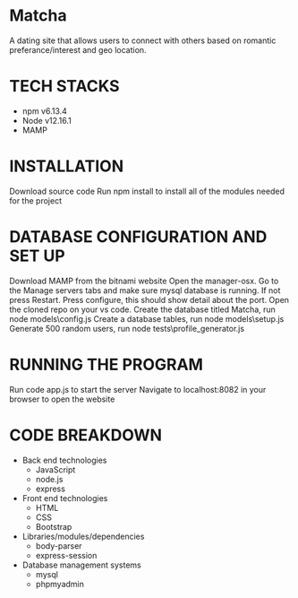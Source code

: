 # Matcha
A dating site that allows users to connect with others based on romantic preferance/interest and geo location.

# TECH STACKS
  - npm v6.13.4
  - Node v12.16.1
  - MAMP

# INSTALLATION
Download source code
Run npm install to install all of the modules needed for the project

# DATABASE CONFIGURATION AND SET UP
Download MAMP from the bitnami website
Open the manager-osx. Go to the Manage servers tabs and make sure mysql database is running. If not press Restart.
Press configure, this should show detail about the port.
Open the cloned repo on your vs code.
Create the database titled Matcha, run node models\config.js
Create a database tables, run node models\setup.js
Generate 500 random users, run node tests\profile_generator.js

# RUNNING THE PROGRAM
Run code app.js to start the server
Navigate to localhost:8082 in your browser to open the website

# CODE BREAKDOWN
- Back end technologies
    - JavaScript
    - node.js
    - express
 - Front end technologies
   - HTML
   - CSS
   - Bootstrap
- Libraries/modules/dependencies
    - body-parser
    - express-session
- Database management systems
    - mysql
    - phpmyadmin
